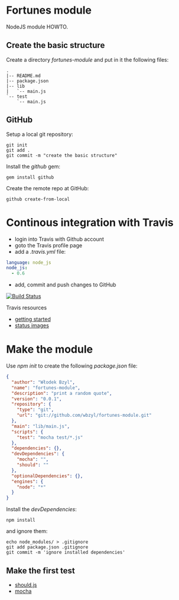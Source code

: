 # Fortunes module

NodeJS module HOWTO.


## Create the basic structure

Create a directory *fortunes-module* and put in it
the following files:

    .
    |-- README.md
    |-- package.json
    |-- lib
    |   `-- main.js
    `-- test
        `-- main.js


## GitHub

Setup a local git repository:

```shell-unix-generic
git init
git add .
git commit -m "create the basic structure"
```

Install the *github* gem:

```shell-unix-generic
gem install github
```

Create the remote repo at GitHub:

```shell-unix-generic
github create-from-local
```

# Continous integration with Travis

* login into Travis with Github account
* goto the Travis profile page
* add a *.travis.yml* file:

```yaml
language: node_js
node_js:
  - 0.6
```
* add, commit and push changes to GitHub

[![Build Status](https://secure.travis-ci.org/wbzyl/fortunes-module.png)](http://travis-ci.org/wbzyl/fortunes-module)

Travis resources

* [getting started](http://about.travis-ci.org/docs/user/getting-started/)
* [status images](http://about.travis-ci.org/docs/user/status-images/)


# Make the module

Use *npm init* to create the following *package.json* file:


```json
{
  "author": "Włodek Bzyl",
  "name": "fortunes-module",
  "description": "print a random quote",
  "version": "0.0.1",
  "repository": {
    "type": "git",
    "url": "git://github.com/wbzyl/fortunes-module.git"
  },
  "main": "lib/main.js",
  "scripts": {
    "test": "mocha test/*.js"
  },
  "dependencies": {},
  "devDependencies": {
    "mocha": "",
    "should": ""
  },
  "optionalDependencies": {},
  "engines": {
    "node": "*"
  }
}
```

Install the *devDependencies*:

```shell-unix-generic
npm install
```

and ignore them:

```shell-unix-generic
echo node_modules/ > .gitignore
git add package.json .gitignore
git commit -m 'ignore installed dependencies'
```


## Make the first test

* [should.js](https://github.com/visionmedia/should.js)
* [mocha](http://visionmedia.github.com/mocha/)

